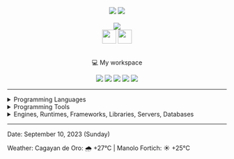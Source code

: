<div align='center'>
    <a href="https://github.com/egargo/"><img src="https://img.shields.io/badge/GitHub-100000?style=for-the-badge&logo=github&logoColor=white)](https://github.com/egargo"></a>
    <a href="https://www.codewars.com/users/egargo/"><img src="https://img.shields.io/badge/Codewars-B1361E?style=for-the-badge&logo=Codewars&logoColor=white)](https://www.codewars.com/users/egargo"></a>
    <br><br>
    <img src="https://github-readme-stats.vercel.app/api?username=egargo&show_icons=true&count_private=true&include_all_commits=true&theme=transparent&rank_icon=github">
    <br>
    <img src="https://www.codewars.com/users/egargo/badges/micro" height="32">
    <img src="https://projecteuler.net/profile/egargo.png" height="32">
    <br><br>
    <p>💻 My workspace</p>
    <img src="https://wakatime.com/badge/user/d64bde0d-39f6-49db-9bd8-8f41329fb145.svg?style=flat-square">
    <img src="https://img.shields.io/badge/Pop!_OS-48B9C7?style=flat-square&logo=Pop!_OS&logoColor=white">
    <img src="https://img.shields.io/badge/AMD%20Ryzen_5_3550H-ED1C24?style=flat-square&logo=amd&logoColor=white"/>
    <img src="https://img.shields.io/badge/RAM-16GB-%230071C5.svg?&style=flat-square&logoColor=white" />
    <img src="https://img.shields.io/badge/nvidia-GTX%201650-%2376B900.svg?&style=flat-square&logo=nvidia&logoColor=white" />
</div>

---

<div>
    <details>
        <summary>Programming Languages</summary>
            <img src="https://img.shields.io/badge/Rust-black?style=flat-square&logo=rust&logoColor=#E57324">
            <img src="https://img.shields.io/badge/Python-FFD43B?style=flat-square&logo=python&logoColor=blue">
            <img src="https://img.shields.io/badge/GNU%20Bash-4EAA25?style=flat-square&logo=GNU%20Bash&logoColor=white">
            <img src="https://img.shields.io/badge/JavaScript-323330?style=flat-square&logo=javascript&logoColor=F7DF1E">
            <img src="https://img.shields.io/badge/TypeScript-007ACC?style=flat-square&logo=typescript&logoColor=white">
            <img src="https://img.shields.io/badge/C%2B%2B-00599C?style=flat-square&logo=c%2B%2B&logoColor=white">
            <img src="https://img.shields.io/badge/Go-00ADD8?style=flat-square&logo=go&logoColor=white">
            <img src="https://img.shields.io/badge/Java-ED8B00?style=flat-square&logo=openjdk&logoColor=white">
            <img src="https://img.shields.io/badge/C-00599C?style=flat-square&logo=c&logoColor=white">
            <img src="https://img.shields.io/badge/HTML5-E34F26?style=flat-square&logo=html5&logoColor=white">
            <img src="https://img.shields.io/badge/CSS3-1572B6?style=flat-square&logo=css3&logoColor=white">
    </details>
    <details>
        <summary>Programming Tools</summary>
            <img src="https://img.shields.io/badge/Linux-FCC624?style=flat-square&logo=linux&logoColor=black">
            <img src="https://img.shields.io/badge/alacritty-F46D01?style=flat-square&logo=alacritty&logoColor=white">
            <img src="https://img.shields.io/badge/tmux-1BB91F?style=flat-square&logo=tmux&logoColor=white">
            <img src="https://img.shields.io/badge/NeoVim-%2357A143.svg?&style=flat-square&logo=neovim&logoColor=white">
            <img src="https://img.shields.io/badge/GIT-E44C30?style=flat-square&logo=git&logoColor=white">
            <img src="https://img.shields.io/badge/cURL-073551?style=flat-square&logo=curl&logoColor=white">
            <img src="https://img.shields.io/badge/Postman-FF6C37?style=flat-square&logo=Postman&logoColor=white">
            <img src="https://img.shields.io/badge/Docker-2CA5E0?style=flat-square&logo=docker&logoColor=white">
            <img src="https://img.shields.io/badge/LaTeX-47A141?style=flat-square&logo=LaTeX&logoColor=white">
    </details>
    <details>
        <summary>Engines, Runtimes, Frameworks, Libraries, Servers, Databases</summary>
            <img src="https://img.shields.io/badge/Actix-000000?style=flat-square&logo=rust&logoColor=white">
            <img src="https://img.shields.io/badge/Nginx-009639?style=flat-square&logo=nginx&logoColor=white">
            <img src="https://img.shields.io/badge/MySQL-005C84?style=flat-square&logo=mysql&logoColor=white">
            <img src="https://img.shields.io/badge/Node%20js-339933?style=flat-square&logo=nodedotjs&logoColor=white">
            <img src="https://img.shields.io/badge/Godot-478CBF?style=flat-square&logo=GodotEngine&logoColor=white">
            <img src="https://img.shields.io/badge/Express%20js-000000?style=flat-square&logo=express&logoColor=white">
            <img src="https://img.shields.io/badge/React-20232A?style=flat-square&logo=react&logoColor=61DAFB">
    </details>
</div>

---

Date: September 10, 2023 (Sunday)

Weather: Cagayan de Oro: 🌧   +27°C | Manolo Fortich: ☀️   +25°C
